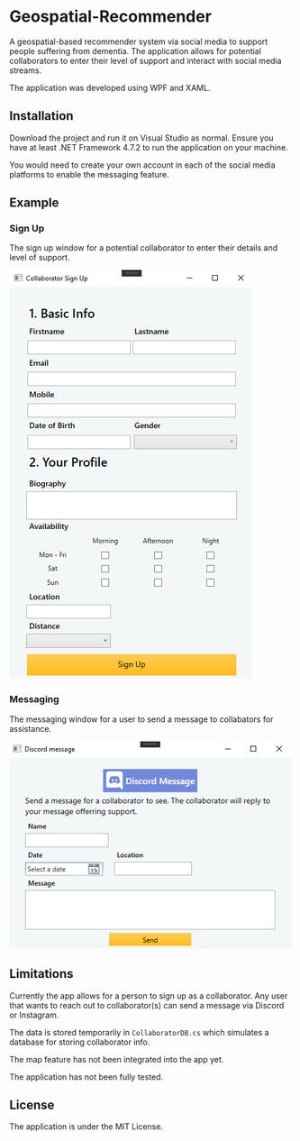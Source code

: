 # Geospatial-Recommender
A geospatial-based recommender system via social media to support people suffering from dementia. The application allows for potential collaborators to enter their level of support and interact with social media streams.

The application was developed using WPF and XAML.

## Installation 
Download the project and run it on Visual Studio as normal. Ensure you have at least .NET Framework 4.7.2 to run the application on your machine. 

You would need to create your own account in each of the social media platforms to enable the messaging feature.

## Example

### Sign Up 
The sign up window for a potential collaborator to enter their details and level of support.

![Example](screenshots/Screenshot%202.png)

### Messaging
The messaging window for a user to send a message to collabators for assistance.

![Example](screenshots/Screenshot%203.png)

## Limitations
Currently the app allows for a person to sign up as a collaborator. Any user that wants to reach out to collaborator(s) can send a message via Discord or Instagram.

The data is stored temporarily in `CollaboratorDB.cs` which simulates a database for storing collaborator info.

The map feature has not been integrated into the app yet. 

The application has not been fully tested.

## License
The application is under the MIT License.
